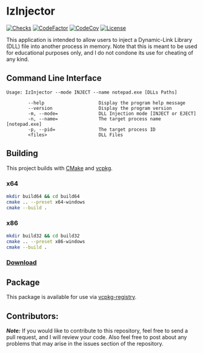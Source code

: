 # IzInjector

[![Checks](https://img.shields.io/github/check-runs/Iswenzz/IzInjector/master?logo=github)](https://github.com/Iswenzz/IzInjector/actions)
[![CodeFactor](https://img.shields.io/codefactor/grade/github/Iswenzz/IzInjector?label=codefactor&logo=codefactor)](https://www.codefactor.io/repository/github/iswenzz/izinjector)
[![CodeCov](https://img.shields.io/codecov/c/github/Iswenzz/IzInjector?label=codecov&logo=codecov)](https://codecov.io/gh/Iswenzz/IzInjector)
[![License](https://img.shields.io/github/license/Iswenzz/IzInjector?color=blue&logo=gitbook&logoColor=white)](https://github.com/Iswenzz/IzInjector/blob/master/LICENSE)

This application is intended to allow users to inject a Dynamic-Link Library (DLL) file into another process in memory. Note that this is meant to be used for educational purposes only, and I do not condone its use for cheating of any kind.

## Command Line Interface

```
Usage: IzInjector --mode INJECT --name notepad.exe [DLLs Paths]

        --help                    Display the program help message
        --version                 Display the program version
        -m, --mode=               DLL Injection mode [INJECT or EJECT]
        -n, --name=               The target process name [notepad.exe]
        -p, --pid=                The target process ID
        <files>                   DLL Files
```

## Building

This project builds with [CMake](https://cmake.org/) and [vcpkg](https://vcpkg.io/).

### x64

```sh
mkdir build64 && cd build64
cmake .. --preset x64-windows
cmake --build .
```

### x86

```sh
mkdir build32 && cd build32
cmake .. --preset x86-windows
cmake --build .
```

### [Download](https://github.com/Iswenzz/IzInjector/releases)

## Package

This package is available for use via [vcpkg-registry](https://github.com/Iswenzz/vcpkg-registry).

## Contributors:

**_Note:_** If you would like to contribute to this repository, feel free to send a pull request, and I will review your code.
Also feel free to post about any problems that may arise in the issues section of the repository.
